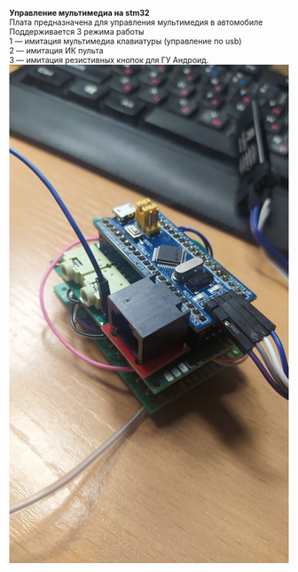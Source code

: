 <b>Управление мультимедиа на stm32</b><br>
Плата предназначена для управления мультимедия в автомобиле<br>
Поддерживается 3 режима работы<br>
1 — имитация мультимедиа клавиатуры (управление по usb)<br>
2 — имитация ИК пульта<br>
3 — имитация резистивных кнопок для ГУ Андроид.<br>
<img src="IMG_20240120_131837.jpg">
